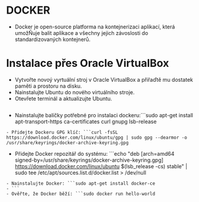 # DOCKER
- Docker je open-source platforma na kontejnerizaci aplikací, která umožŇuje balit aplikace a všechny jejich závoslosti do standardizovaných kontejnerů.
# Instalace přes Oracle VirtualBox
- Vytvořte novoý vyrtuální stroj v Oracle VirtualBox a přiřaďtě mu dostatek paměti a prostoru na disku.
- Nainstalujte Ubuntu do nového virtuálního stroje.
- Otevřete terminál a aktualizujte Ubuntu.
```sudo apt-get update
```
- Nainstalujte balíčky potřebné pro instalaci dockeru:```sudo apt-get install apt-transport-https ca-certificates curl gnupg lsb-release
```
- Přidejte Dockeru GPG klíč: ```curl -fsSL https://download.docker.com/linux/ubuntu/gpg | sudo gpg --dearmor -o /usr/share/keyrings/docker-archive-keyring.gpg
```
- Přidejte Docker repozitář do systému: ```echo "deb [arch=amd64 signed-by=/usr/share/keyrings/docker-archive-keyring.gpg] https://download.docker.com/linux/ubuntu $(lsb_release -cs) stable" | sudo tee /etc/apt/sources.list.d/docker.list > /dev/null
```
- Nainstalujte Docker: ```sudo apt-get install docker-ce
- ```
- Ověřte, že Docker běží: ```sudo docker run hello-world
```
